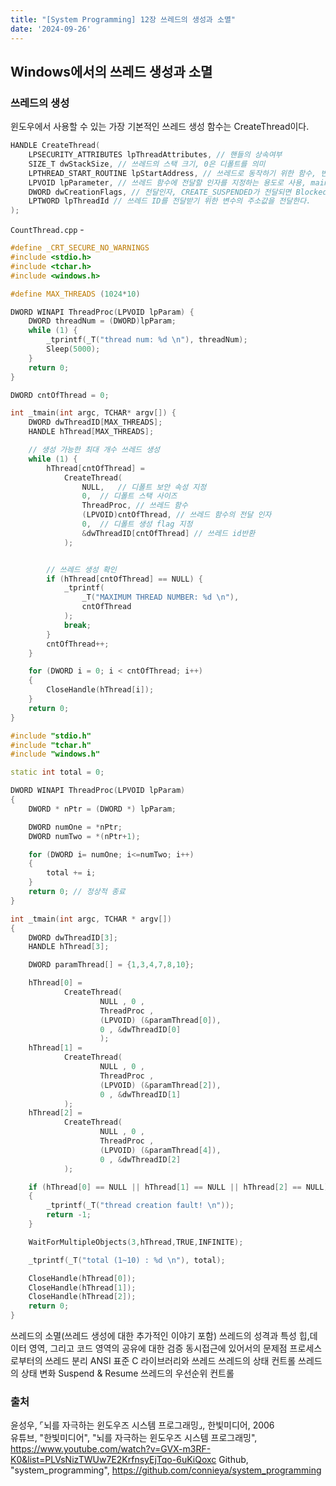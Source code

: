 ```yaml
---
title: "[System Programming] 12장 쓰레드의 생성과 소멸"
date: '2024-09-26'
---
```

## Windows에서의 쓰레드 생성과 소멸

### 쓰레드의 생성
윈도우에서 사용할 수 있는 가장 기본적인 쓰레드 생성 함수는 CreateThread이다.

```cpp
HANDLE CreateThread(
    LPSECURITY_ATTRIBUTES lpThreadAttributes, // 핸들의 상속여부
    SIZE_T dwStackSize, // 쓰레드의 스택 크기, 0은 디폴트를 의미
    LPTHREAD_START_ROUTINE lpStartAddress, // 쓰레드로 동작하기 위한 함수, 반환 타입은 DWORD, 매개변수는 LPVOID(void *)
    LPVOID lpParameter, // 쓰레드 함수에 전달할 인자를 지정하는 용도로 사용, main의 argv와 유사함
    DWORD dwCreationFlags, // 전달인자, CREATE_SUSPENDED가 전달되면 Blocked 상태에 놓이게 된다.
    LPTWORD lpThreadId // 쓰레드 ID를 전달받기 위한 변수의 주소값을 전달한다.  
); 
```

`CountThread.cpp`  -
```cpp
#define _CRT_SECURE_NO_WARNINGS
#include <stdio.h>
#include <tchar.h>
#include <windows.h>

#define MAX_THREADS (1024*10)

DWORD WINAPI ThreadProc(LPVOID lpParam) {
	DWORD threadNum = (DWORD)lpParam;
	while (1) {
		_tprintf(_T("thread num: %d \n"), threadNum);
		Sleep(5000);
	}
	return 0;
}

DWORD cntOfThread = 0;

int _tmain(int argc, TCHAR* argv[]) {
	DWORD dwThreadID[MAX_THREADS];
	HANDLE hThread[MAX_THREADS];

	// 생성 가능한 최대 개수 쓰레드 생성
	while (1) {
		hThread[cntOfThread] =
			CreateThread(
				NULL,	// 디폴트 보안 속성 지정
				0,	// 디폴트 스택 사이즈
				ThreadProc,	// 쓰레드 함수
				(LPVOID)cntOfThread, // 쓰레드 함수의 전달 인자
				0,	// 디폴트 생성 flag 지정
				&dwThreadID[cntOfThread] // 쓰레드 id반환
			);


		// 쓰레드 생성 확인
		if (hThread[cntOfThread] == NULL) {
			_tprintf(
				_T("MAXIMUM THREAD NUMBER: %d \n"),
				cntOfThread
			);
			break;
		}
		cntOfThread++;
	}

	for (DWORD i = 0; i < cntOfThread; i++)
	{
		CloseHandle(hThread[i]);
	}
	return 0;
}
```

```cpp
#include "stdio.h"
#include "tchar.h"
#include "windows.h"

static int total = 0;

DWORD WINAPI ThreadProc(LPVOID lpParam)
{
    DWORD * nPtr = (DWORD *) lpParam;

    DWORD numOne = *nPtr;
    DWORD numTwo = *(nPtr+1);

    for (DWORD i= numOne; i<=numTwo; i++)
    {
        total += i;
    }
    return 0; // 정상적 종료
}

int _tmain(int argc, TCHAR * argv[])
{
    DWORD dwThreadID[3];
    HANDLE hThread[3];

    DWORD paramThread[] = {1,3,4,7,8,10};

    hThread[0] =
            CreateThread(
                    NULL , 0 ,
                    ThreadProc ,
                    (LPVOID) (&paramThread[0]),
                    0 , &dwThreadID[0]
                    );
    hThread[1] =
            CreateThread(
                    NULL , 0 ,
                    ThreadProc ,
                    (LPVOID) (&paramThread[2]),
                    0 , &dwThreadID[1]
            );
    hThread[2] =
            CreateThread(
                    NULL , 0 ,
                    ThreadProc ,
                    (LPVOID) (&paramThread[4]),
                    0 , &dwThreadID[2]
            );

    if (hThread[0] == NULL || hThread[1] == NULL || hThread[2] == NULL)
    {
        _tprintf(_T("thread creation fault! \n"));
        return -1;
    }

    WaitForMultipleObjects(3,hThread,TRUE,INFINITE);

    _tprintf(_T("total (1~10) : %d \n"), total);

    CloseHandle(hThread[0]);
    CloseHandle(hThread[1]);
    CloseHandle(hThread[2]);
    return 0;
}
```

쓰레드의 소멸(쓰레드 생성에 대한 추가적인 이야기 포함)
쓰레드의 성격과 특성
힙,데이터 영역, 그리고 코드 영역의 공유에 대한 검증
동시접근에 있어서의 문제점
프로세스로부터의 쓰레드 분리
ANSI 표준 C 라이브러리와 쓰레드
쓰레드의 상태 컨트롤
쓰레드의 상태 변화
Suspend & Resume
쓰레드의 우선순위 컨트롤

### 출처
윤성우,  ⌜뇌를 자극하는 윈도우즈 시스템 프로그래밍⌟, 한빛미디어, 2006  
유튜브, "한빛미디어", "뇌를 자극하는 윈도우즈 시스템 프로그래밍", https://www.youtube.com/watch?v=GVX-m3RF-K0&list=PLVsNizTWUw7E2KrfnsyEjTqo-6uKiQoxc
Github, "system_programming", https://github.com/connieya/system_programming